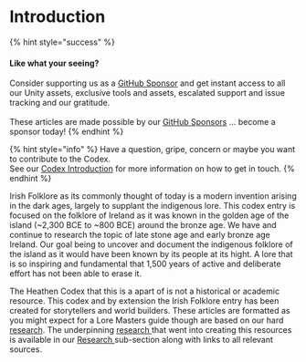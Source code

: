 # Introduction

{% hint style="success" %}
#### Like what your seeing?

Consider supporting us as a [GitHub Sponsor](../../../company/concepts/become-a-sponsor.md) and get instant access to all our Unity assets, exclusive tools and assets, escalated support and issue tracking and our gratitude.\
\
These articles are made possible by our [GitHub Sponsors](https://github.com/sponsors/heathen-engineering) ... become a sponsor today!
{% endhint %}

{% hint style="info" %}
Have a question, gripe, concern or maybe you want to contribute to the Codex.\
See our [Codex Introduction](../../introduction/) for more information on how to get in touch.
{% endhint %}

Irish Folklore as its commonly thought of today is a modern invention arising in the dark ages, largely to supplant the indigenous lore. This codex entry is focused on the folklore of Ireland as it was known in the golden age of the island (\~2,300 BCE to \~800 BCE) around the bronze age. We have and continue to research the topic of late stone age and early bronze age Ireland. Our goal being to uncover and document the indigenous folklore of the island as it would have been known by its people at its hight. A lore that is so inspiring and fundamental that 1,500 years of active and deliberate effort has not been able to erase it.

The Heathen Codex that this is a apart of is not a historical or academic resource. This codex and by extension the Irish Folklore entry has been created for storytellers and world builders. These articles are formatted as you might expect for a Lore Masters guide though are based on our hard [research](../research/). The underpinning [research ](../research/)that went into creating this resources is available in our [Research ](../research/)sub-section along with links to all relevant sources.
